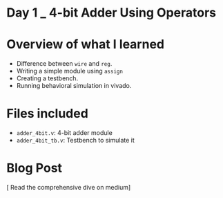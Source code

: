 # Day 1 _ 4-bit Adder Using Operators

# Overview of what I learned
- Difference between `wire` and `reg`.
- Writing a simple module using `assign`
- Creating a testbench.
- Running behavioral simulation in vivado.

# Files included
- `adder_4bit.v`: 4-bit adder module
- `adder_4bit_tb.v`: Testbench to simulate it

# Blog Post
[ Read the comprehensive dive on medium]
